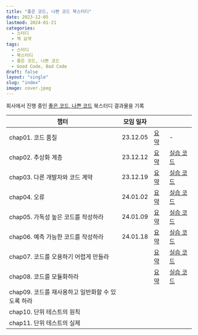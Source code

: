 ```yaml
---
title: "좋은 코드, 나쁜 코드 북스터디"
date: 2023-12-05
lastmod: 2024-01-21
categories:
  - 스터디
  - 책 요약
tags:
  - 스터디
  - 북스터디
  - 좋은 코드, 나쁜 코드
  - Good Code, Bad Code
draft: false
layout: "single"
slug: "index"
image: cover.jpeg
---
```


회사에서 진행 중인 [좋은 코드, 나쁜 코드](https://product.kyobobook.co.kr/detail/S000061353995) 북스터디 결과물을 기록

| 챕터                              | 모임 일자    |                 |                                                                                                                                                                   |
|---------------------------------|----------|-----------------|-------------------------------------------------------------------------------------------------------------------------------------------------------------------|
| chap01. 코드 품질                   | 23.12.05 | [요약](../chap01) | -                                                                                                                                                                 |
| chap02. 추상화 계층                  | 23.12.12 | [요약](../chap02) | [실습 코드](https://github.com/seungyeop-lee/blog-example/tree/main/good-code-bad-code/chap02/src/main/java/com/github/seungyeop_lee/blog_example/good_code_bad_code) |
| chap03. 다른 개발자와 코드 계약           | 23.12.19 | [요약](../chap03) | [실습 코드](https://github.com/seungyeop-lee/blog-example/tree/main/good-code-bad-code/chap03/src/main/java/com/github/seungyeop_lee/blog_example/good_code_bad_code) |
| chap04. 오류                      | 24.01.02 | [요약](../chap04) | [실습 코드](https://github.com/seungyeop-lee/blog-example/tree/main/good-code-bad-code/chap04/src/main/java/com/github/seungyeop_lee/blog_example/good_code_bad_code) |
| chap05. 가독성 높은 코드를 작성하라         | 24.01.09 | [요약](../chap05) | [실습 코드](https://github.com/seungyeop-lee/blog-example/tree/main/good-code-bad-code/chap05/src/main/java/com/github/seungyeop_lee/blog_example/good_code_bad_code) |
| chap06. 예측 가능한 코드를 작성하라         | 24.01.18 | [요약](../chap06) | [실습 코드](https://github.com/seungyeop-lee/blog-example/tree/main/good-code-bad-code/chap06/src/main/java/com/github/seungyeop_lee/blog_example/good_code_bad_code) |
| chap07. 코드를 오용하기 어렵게 만들라        |          | [요약](../chap07) | [실습 코드](https://github.com/seungyeop-lee/blog-example/tree/main/good-code-bad-code/chap07/src/main/java/com/github/seungyeop_lee/blog_example/good_code_bad_code) |
| chap08. 코드를 모듈화하라               |          | [요약](../chap08) | [실습 코드](https://github.com/seungyeop-lee/blog-example/tree/main/good-code-bad-code/chap08/src/main/java/com/github/seungyeop_lee/blog_example/good_code_bad_code) |
| chap09. 코드를 재사용하고 일반화할 수 있도록 하라 |          |                 |                                                                                                                                                                   |
| chap10. 단위 테스트의 원칙              |          |                 |                                                                                                                                                                   |
| chap11. 단위 테스트의 실제              |          |                 |                                                                                                                                                                   |
